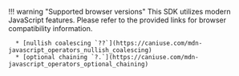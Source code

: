 !!! warning "Supported browser versions"
    This SDK utilizes modern JavaScript features. Please refer to the provided links for browser compatibility information.
    
      * [nullish coalescing `??`](https://caniuse.com/mdn-javascript_operators_nullish_coalescing)
      * [optional chaining `?.`](https://caniuse.com/mdn-javascript_operators_optional_chaining)